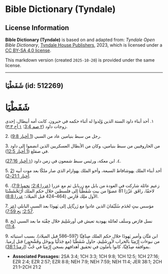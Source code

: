 # Bible Dictionary (Tyndale)

## License Information

**Bible Dictionary (Tyndale)** is based on and adapted from: _Tyndale Open Bible Dictionary_, [Tyndale House Publishers](https://tyndaleopenresources.com/), 2023, which is licensed under a [CC BY-SA 4.0 license](https://creativecommons.org/licenses/by-sa/4.0/legalcode.en).

This markdown version (created `2025-10-20`) is provided under the same license.



--------------------------------

## شَفَطْيَا (id: 512269)

شَفَطْيَا
=========

١. أحد أبناء داود الستة الذين وُلِدوا له أثناء حكمه في حبرون. كانت أمه أبيطال، إحدى زوجات داود ([٢ صم 3:4](https://ref.ly/2Sam3:4)؛ [١ أخ ٣:٣](https://ref.ly/1Chr3:3)).

2\. رجل من سبط بنيامين عاد من السبي ([1 أخبار 9:8](https://ref.ly/1Chr9:8)).

3\. من الحاروفيين من سبط بنيامين، وكان من الأبطال العسكريين الذين انضموا إلى داود في صقلغ ([1 أخبار 12:5](https://ref.ly/1Chr12:5)).

٤. ابن معكة، ورئيس سبط شمعون في زمن داود ([١ أخبار 27:16](https://ref.ly/1Chr27:16)).

5\. أحد أبناء الملك يهوشافاط السبعة، وأخو الملك يهوارام الذي صار ملكًا بعد موت أبيه ([2 أخبار 21:1–2](https://ref.ly/2Chr21:1-2Chr21:2)).

6\. زعيم عائلة شاركت في العودة من بابل مع زربابل ثم مع عزرا ([عزرا 2:4؛](https://ref.ly/Ezra2:4) [نحميا 7:9](https://ref.ly/Neh7:9)). لاحقًا، رافَق عَزْرَا 81 عضوًا من بيت شَفَطْيَا إلى فلسطين خلال حكم الملك أَرْتَحْشَشْتَا الأول ملِك فَارِس (464–424 قبل الميلاد؛ [عزرا 8:8](https://ref.ly/Ezra8:8)).

7\. مؤسس بيتٍ لخَدَم سُلَيْمَانَ الذين عادوا مع زَربَّابِل إلى يَهوذَا بعد السبي البابلي ([عز 2:57؛](https://ref.ly/Ezra2:57) [نح 7:59](https://ref.ly/Neh7:59)).

8\. نسل فارَص وسلَف لعائلة يهودية تعيش في أورشَلِيمَ خلال حِقْبَة ما بعد السبي ([نح 11:4](https://ref.ly/Neh11:4)).

9\. ابن مَتَّان وأمير يَهوذَا خلال حكم الملك صِدْقِيَّا (597–586 قبل الميلاد). بسبب استيائه من نبوءات إِرْمِيَا بالخراب لأورشَلِيمَ، حاول شَفَطْيَا (مع جَدَلْيَا ويوخَل وفَشْحور) قتل إرميا. بموافقة صِدْقِيَّا، كانوا يأملون في تحقيق أهدافهم بسجن إِرْمِيَا في جُبٍّ ([إرميا 38:1](https://ref.ly/Jer38:1)).

* **Associated Passages:** 2SA 3:4; 1CH 3:3; 1CH 9:8; 1CH 12:5; 1CH 27:16; EZR 2:4; EZR 2:57; EZR 8:8; NEH 7:9; NEH 7:59; NEH 11:4; JER 38:1; 2CH 21:1–2CH 21:2

